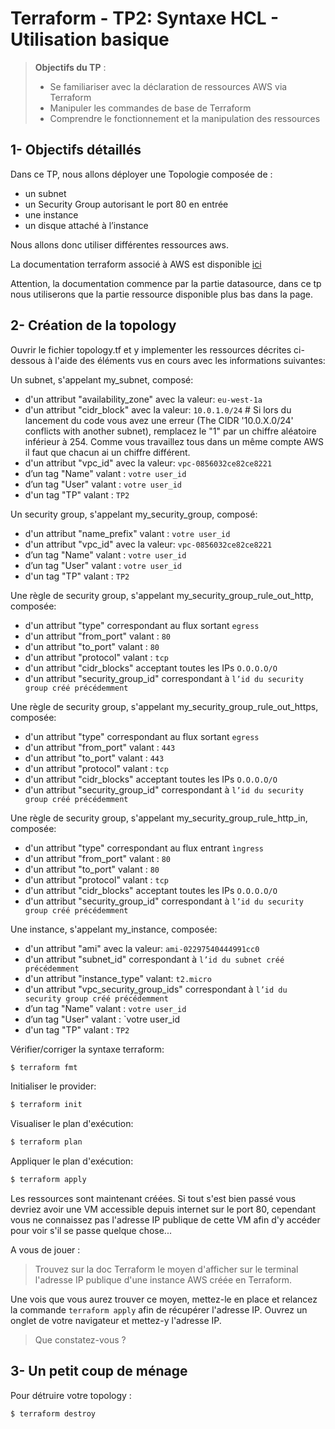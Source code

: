 <!--- 
Ceci est la version en markdown !
Utilisez l'aperçu pour avoir une version plus lisible
-->
# Terraform - TP2: Syntaxe HCL - Utilisation basique

> **Objectifs du TP** :
>- Se familiariser avec la déclaration de ressources AWS via Terraform
>- Manipuler les commandes de base de Terraform
>- Comprendre le fonctionnement et la manipulation des ressources
>

## 1- Objectifs détaillés

Dans ce TP, nous allons déployer une Topologie composée de :
* un subnet
* un Security Group autorisant le port 80 en entrée
* une instance
* un disque attaché à l’instance

Nous allons donc utiliser différentes ressources aws.

La documentation terraform associé à AWS est disponible [ici](https://registry.terraform.io/providers/hashicorp/aws/latest/docs)

Attention, la documentation commence par la partie datasource, dans ce tp nous utiliserons que la partie ressource disponible plus bas dans la page.


## 2- Création de la topology

Ouvrir le fichier topology.tf et y implementer les ressources décrites ci-dessous à l'aide des éléments vus en cours avec les informations suivantes:

Un subnet, s'appelant my_subnet, composé:
* d'un attribut "availability_zone" avec la valeur: `eu-west-1a`
* d'un attribut "cidr_block" avec la valeur: `10.0.1.0/24` # Si lors du lancement du code vous avez une erreur (The CIDR '10.0.X.0/24' conflicts with another subnet), remplacez le "1" par un chiffre aléatoire inférieur à 254. Comme vous travaillez tous dans un même compte AWS il faut que chacun ai un chiffre différent. 
* d'un attribut "vpc_id" avec la valeur: `vpc-0856032ce82ce8221`
* d’un tag "Name" valant : `votre user_id`
* d’un tag "User" valant : `votre user_id`
* d'un tag "TP" valant : `TP2`

Un security group, s'appelant my_security_group, composé:
* d'un attribut "name_prefix"  valant : `votre user_id`
* d'un attribut "vpc_id" avec la valeur: `vpc-0856032ce82ce8221`
* d’un tag "Name" valant : `votre user_id`
* d’un tag "User" valant : `votre user_id`
* d'un tag "TP" valant : `TP2`

Une règle de security group, s'appelant my_security_group_rule_out_http, composée:
* d'un attribut "type" correspondant au flux sortant `egress`
* d'un attribut "from_port" valant : `80`
* d'un attribut "to_port" valant : `80`
* d'un attribut "protocol" valant : `tcp`
* d'un attribut "cidr_blocks" acceptant toutes les IPs `O.O.O.O/O`
* d'un attribut "security_group_id" correspondant à `l’id du security group créé précédemment`

Une règle de security group, s'appelant my_security_group_rule_out_https, composée:
* d'un attribut "type" correspondant au flux sortant `egress`
* d'un attribut "from_port" valant : `443`
* d'un attribut "to_port" valant : `443`
* d'un attribut "protocol" valant :  `tcp`
* d'un attribut "cidr_blocks" acceptant toutes les IPs  `O.O.O.O/O`
* d'un attribut "security_group_id" correspondant à `l’id du security group créé précédemment`

Une règle de security group, s'appelant my_security_group_rule_http_in, composée:
* d'un attribut "type" correspondant au flux entrant `ìngress`
* d'un attribut "from_port" valant : `80`
* d'un attribut "to_port" valant : `80`
* d'un attribut "protocol" valant : `tcp`
* d'un attribut "cidr_blocks" acceptant toutes les IPs `O.O.O.O/O`
* d'un attribut "security_group_id" correspondant à `l’id du security group créé précédemment`

Une instance, s'appelant my_instance, composée:
* d'un attribut "ami" avec la valeur: `ami-02297540444991cc0`
* d'un attribut "subnet_id" correspondant à `l’id du subnet créé précédemment`
* d'un attribut "instance_type" valant: `t2.micro`
* d'un attribut "vpc_security_group_ids" correspondant à `l’id du security group créé précédemment`
* d’un tag "Name" valant : `votre user_id`
* d’un tag "User" valant : `votre user_id
* d'un tag "TP" valant : `TP2`

Vérifier/corriger la syntaxe terraform:
```bash
$ terraform fmt
```

Initialiser le provider:
```bash
$ terraform init
```

Visualiser le plan d'exécution:
```bash
$ terraform plan
```

Appliquer le plan d'exécution:
```bash
$ terraform apply
```

Les ressources sont maintenant créées.
Si tout s'est bien passé vous devriez avoir une VM accessible depuis internet sur le port 80, cependant vous ne connaissez pas l'adresse IP publique de cette VM afin d'y accéder pour voir s'il se passe quelque chose...

A vous de jouer : 
> Trouvez sur la doc Terraform le moyen d'afficher sur le terminal l'adresse IP publique d'une instance AWS créée en Terraform.

Une vois que vous aurez trouver ce moyen, mettez-le en place et relancez la commande `terraform apply` afin de récupérer l'adresse IP.
Ouvrez un onglet de votre navigateur et mettez-y l'adresse IP.

> Que constatez-vous ? 

## 3- Un petit coup de ménage

Pour détruire votre topology :
```bash
$ terraform destroy
```
